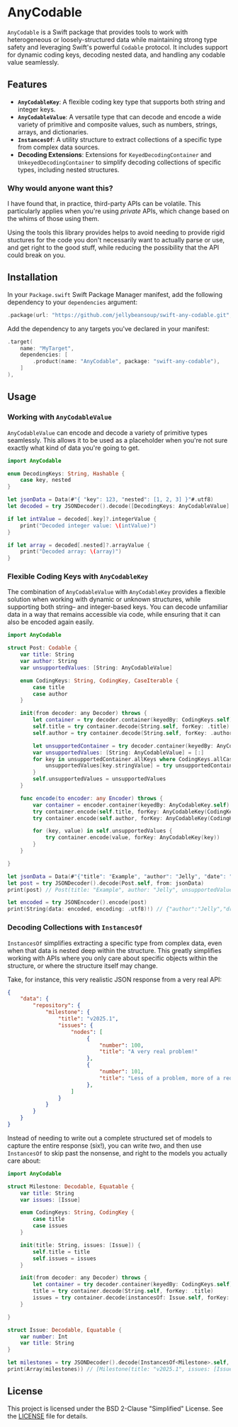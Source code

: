 # AnyCodable

`AnyCodable` is a Swift package that provides tools to work with heterogeneous or loosely-structured data while maintaining strong type safety and leveraging Swift's powerful `Codable` protocol. It includes support for dynamic coding keys, decoding nested data, and handling any codable value seamlessly.

## Features

- **`AnyCodableKey`**: A flexible coding key type that supports both string and integer keys.
- **`AnyCodableValue`**: A versatile type that can decode and encode a wide variety of primitive and composite values, such as numbers, strings, arrays, and dictionaries.
- **`InstancesOf`**: A utility structure to extract collections of a specific type from complex data sources.
- **Decoding Extensions**: Extensions for `KeyedDecodingContainer` and `UnkeyedDecodingContainer` to simplify decoding collections of specific types, including nested structures.

### Why would anyone want this?

I have found that, in practice, third-party APIs can be volatile. This particularly applies when you're using _private_ APIs, which change based on the whims of those using them.

Using the tools this library provides helps to avoid needing to provide rigid stuctures for the code you don't necessarily want to actually parse or use, and get right to the good stuff, while reducing the possibility that the API could break on you.

## Installation

In your `Package.swift` Swift Package Manager manifest, add the following dependency to your `dependencies` argument:

```swift
.package(url: "https://github.com/jellybeansoup/swift-any-codable.git", from: "1.0.0"),
```

Add the dependency to any targets you've declared in your manifest:

```swift
.target(
    name: "MyTarget",
    dependencies: [
        .product(name: "AnyCodable", package: "swift-any-codable"),
    ]
),
```

## Usage

### Working with `AnyCodableValue`

`AnyCodableValue` can encode and decode a variety of primitive types seamlessly. This allows it to be used as a placeholder when you're not sure exactly what kind of data you're going to get.

```swift
import AnyCodable

enum DecodingKeys: String, Hashable {
    case key, nested
}

let jsonData = Data(#"{ "key": 123, "nested": [1, 2, 3] }"#.utf8)
let decoded = try JSONDecoder().decode([DecodingKeys: AnyCodableValue].self, from: jsonData)

if let intValue = decoded[.key]?.integerValue {
    print("Decoded integer value: \(intValue)")
}

if let array = decoded[.nested]?.arrayValue {
    print("Decoded array: \(array)")
}
```

### Flexible Coding Keys with `AnyCodableKey`

The combination of `AnyCodableValue` with `AnyCodableKey` provides a flexible solution when working with dynamic or unknown structures, while supporting both string– and integer-based keys. You can decode unfamiliar data in a way that remains accessible via code, while ensuring that it can also be encoded again easily.

```swift
import AnyCodable

struct Post: Codable {
    var title: String
    var author: String
    var unsupportedValues: [String: AnyCodableValue]

    enum CodingKeys: String, CodingKey, CaseIterable {
        case title
        case author
    }

    init(from decoder: any Decoder) throws {
        let container = try decoder.container(keyedBy: CodingKeys.self)
        self.title = try container.decode(String.self, forKey: .title)
        self.author = try container.decode(String.self, forKey: .author)

        let unsupportedContainer = try decoder.container(keyedBy: AnyCodableKey.self)
        var unsupportedValues: [String: AnyCodableValue] = [:]
        for key in unsupportedContainer.allKeys where CodingKeys.allCases.map(AnyCodableKey.init).contains(key) == false {
            unsupportedValues[key.stringValue] = try unsupportedContainer.decode(AnyCodableValue.self, forKey: key)
        }
        self.unsupportedValues = unsupportedValues
    }

    func encode(to encoder: any Encoder) throws {
        var container = encoder.container(keyedBy: AnyCodableKey.self)
        try container.encode(self.title, forKey: AnyCodableKey(CodingKeys.title.rawValue))
        try container.encode(self.author, forKey: AnyCodableKey(CodingKeys.author.rawValue))

        for (key, value) in self.unsupportedValues {
            try container.encode(value, forKey: AnyCodableKey(key))
        }
    }

}

let jsonData = Data(#"{"title": "Example", "author": "Jelly", "date": "2025-01-01T12:34:56Z", "draft": true}"#.utf8)
let post = try JSONDecoder().decode(Post.self, from: jsonData)
print(post) // Post(title: "Example", author: "Jelly", unsupportedValues: ["draft": .bool(true), "date": .string("2025-01-01T12:34:56Z")])

let encoded = try JSONEncoder().encode(post)
print(String(data: encoded, encoding: .utf8)!) // {"author":"Jelly","draft":true,"title":"Example","date":"2025-01-01T12:34:56Z"}
```

### Decoding Collections with `InstancesOf`

`InstancesOf` simplifies extracting a specific type from complex data, even when that data is nested deep within the structure. This greatly simplifies working with APIs where you only care about specific objects within the structure, or where the structure itself may change.

Take, for instance, this very realistic JSON response from a very real API:

```json
{
    "data": {
        "repository": {
            "milestone": {
                "title": "v2025.1",
                "issues": {
                    "nodes": [
                         {
                             "number": 100,
                             "title": "A very real problem!"
                         },
                         {
                             "number": 101,
                             "title": "Less of a problem, more of a request."
                         },
                    ]
                }
            }
        }
    }
}
```

Instead of needing to write out a complete structured set of models to capture the entire response (six!), you can write _two_, and then use `InstancesOf` to skip past the nonsense, and right to the models you actually care about:

```swift
import AnyCodable

struct Milestone: Decodable, Equatable {
    var title: String
    var issues: [Issue]

    enum CodingKeys: String, CodingKey {
        case title
        case issues
    }

    init(title: String, issues: [Issue]) {
        self.title = title
        self.issues = issues
    }

    init(from decoder: any Decoder) throws {
        let container = try decoder.container(keyedBy: CodingKeys.self)
        title = try container.decode(String.self, forKey: .title)
        issues = try container.decode(instancesOf: Issue.self, forKey: .issues)
    }

}

struct Issue: Decodable, Equatable {
    var number: Int
    var title: String
}

let milestones = try JSONDecoder().decode(InstancesOf<Milestone>.self, from: jsonData)
print(Array(milestones)) // [Milestone(title: "v2025.1", issues: [Issue(number: 100, title: "A very real problem!"), Issue(number: 101, title: "Less of a problem, more of a request.")])]
```

## License

This project is licensed under the BSD 2-Clause "Simplified" License. See the [LICENSE](LICENSE) file for details.
